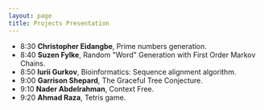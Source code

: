 ```yaml
---
layout: page
title: Projects Presentation
---
```


* 8:30 **Christopher Eidangbe**, Prime numbers generation.
* 8:40 **Suzen Fylke**, Random "Word" Generation with First Order Markov Chains.
* 8:50 **Iurii Gurkov**, Bioinformatics: Sequence alignment algorithm.
* 9:00 **Garrison Shepard**, The Graceful Tree Conjecture.
* 9:10 **Nader Abdelrahman**, Context Free.
* 9:20 **Ahmad Raza**, Tetris game.


<!--
* 7:05 **Rishabh Rana** "Graph Coloring"
* 7:15 **Nayema Laboni** "Understanding why rumor spread so quickly using models for complex networks"
* 7:25 **Raphael Kashtelian** "Dynamic Programming - Box Stacking"
* 7:35 **Christopher Eidangbe** "Prime numbers generation"
* 7:45 **Lemuel Gomez** "Connect Four: A solved game"
-->

<!--
1. 11:15 **Brittany Sternberg** "A-star and Dijkstra algorithms"

1. 11:22 **Matthew Schneider** "Optimality of Change in Currency Systems"

1. 11:29 **Dina Mangialino** "Friendship paradox"

1. 11:36 **Kris Ali** "Finding the optimal strategy in 5 card draw poker" 

1. 11:43 **Brian Shi** "Catalan numbers and Gambler's ruin"

1. 11:50 **Sebastien Dalencourt** "Finding Euler cyles in Eularian graphs"

1. 11:57 **Rafid Amin** "Satisfiability solver"

-->

<!--
1. 7:05 **Nishad Sharker** "Generating Random Graphs"

1. 7:15 **Kristen Perez** "2048 The Right Way to Play"

1. 7:25 **Antony Melendez** "Dijkstra's shortest path algorithm"

1. 7:35 **Gwenael Gatto** "To Ceasar Cypher And Back" 

1. 7:45 **Yulia Reznik** "De Bruijn Graphs and Genome Assembly"

-->

<!--
1. **Alex Siu** "Computing Probabilities in Poker"
-->

<!--
1. 9:50. **Evan Fredericksen** "Big-O time complexity of sorting algorithms"

1. 10:00. **Prisuja Rajak** "Origin of mathematical induction"

1. 10:10. **Michael Fuentes** "Map coloring game"

1. 10:20. **Syed	Haque** "Connectivity of random graphs. Giant connected component"

1. 10:30. **Yosef Yudborovsky** "Generating large prime numbers"

1. 10:40. **David Bohl** "Procedural music. Cellular automata"

1. 10:50. **Alsonel Rosario** "Solving Minesweeper"

-->

<!--

1. 7:05.  **Yan Zhen Lin** "Fractals"

1. 7:13.  **Raheed Akand** "Wolfram Automaton"

1. 7:21. **Yulia Emelyanova** "Logical paradoxes"

1. 7:29. **Carlos Rodriguez** "Generation of Permutations and Combinations"

1. 7:37. **Anton De Silva** "Automatic Summarization of Text: An Extractive Approach"

1. 7:45. **Walee Ahmed** "Keeping Secrets ..."

1. 7:53. **Justin Tung** "Pathfinder"

1. 8:01. **Yarley Geffrard** "Procedural Music Generation"

1. 8:09. **Yadiel Hernandez, Josue Pichardo** "Lotka-Volterra Model: Stochastic simulation"

-->
